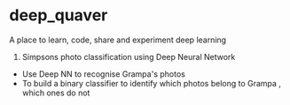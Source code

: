 # deep_quaver
A place to learn, code, share and experiment deep learning
1. Simpsons photo classification using Deep Neural Network
- Use Deep NN to recognise Grampa's photos
- To build a binary classifier to identify which photos belong to Grampa , which ones do not
